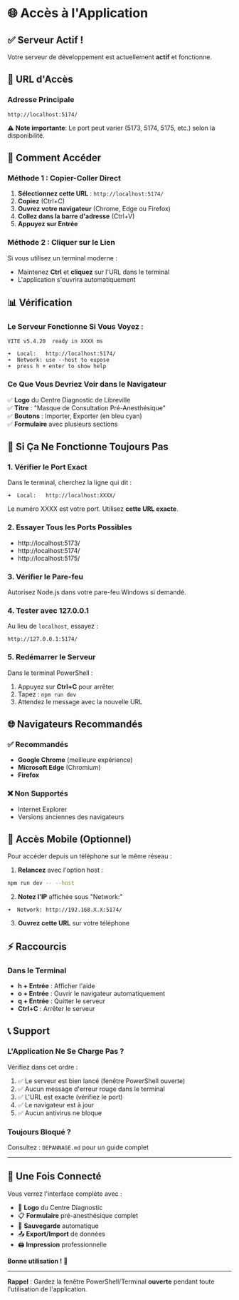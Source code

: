 # 🌐 Accès à l'Application

## ✅ Serveur Actif !

Votre serveur de développement est actuellement **actif** et fonctionne.

## 📍 URL d'Accès

### Adresse Principale
```
http://localhost:5174/
```

⚠️ **Note importante**: Le port peut varier (5173, 5174, 5175, etc.) selon la disponibilité.

## 🚀 Comment Accéder

### Méthode 1 : Copier-Coller Direct
1. **Sélectionnez cette URL** : `http://localhost:5174/`
2. **Copiez** (Ctrl+C)
3. **Ouvrez votre navigateur** (Chrome, Edge ou Firefox)
4. **Collez dans la barre d'adresse** (Ctrl+V)
5. **Appuyez sur Entrée**

### Méthode 2 : Cliquer sur le Lien
Si vous utilisez un terminal moderne :
- Maintenez **Ctrl** et **cliquez** sur l'URL dans le terminal
- L'application s'ouvrira automatiquement

## 📊 Vérification

### Le Serveur Fonctionne Si Vous Voyez :
```
VITE v5.4.20  ready in XXXX ms

➜  Local:   http://localhost:5174/
➜  Network: use --host to expose
➜  press h + enter to show help
```

### Ce Que Vous Devriez Voir dans le Navigateur

✅ **Logo** du Centre Diagnostic de Libreville  
✅ **Titre** : "Masque de Consultation Pré-Anesthésique"  
✅ **Boutons** : Importer, Exporter (en bleu cyan)  
✅ **Formulaire** avec plusieurs sections

## 🔧 Si Ça Ne Fonctionne Toujours Pas

### 1. Vérifier le Port Exact
Dans le terminal, cherchez la ligne qui dit :
```
➜  Local:   http://localhost:XXXX/
```
Le numéro XXXX est votre port. Utilisez **cette URL exacte**.

### 2. Essayer Tous les Ports Possibles
- http://localhost:5173/
- http://localhost:5174/
- http://localhost:5175/

### 3. Vérifier le Pare-feu
Autorisez Node.js dans votre pare-feu Windows si demandé.

### 4. Tester avec 127.0.0.1
Au lieu de `localhost`, essayez :
```
http://127.0.0.1:5174/
```

### 5. Redémarrer le Serveur
Dans le terminal PowerShell :
1. Appuyez sur **Ctrl+C** pour arrêter
2. Tapez : `npm run dev`
3. Attendez le message avec la nouvelle URL

## 🌐 Navigateurs Recommandés

### ✅ Recommandés
- **Google Chrome** (meilleure expérience)
- **Microsoft Edge** (Chromium)
- **Firefox**

### ❌ Non Supportés
- Internet Explorer
- Versions anciennes des navigateurs

## 📱 Accès Mobile (Optionnel)

Pour accéder depuis un téléphone sur le même réseau :

1. **Relancez** avec l'option host :
```bash
npm run dev -- --host
```

2. **Notez l'IP** affichée sous "Network:"
```
➜  Network: http://192.168.X.X:5174/
```

3. **Ouvrez cette URL** sur votre téléphone

## ⚡ Raccourcis

### Dans le Terminal
- **h + Entrée** : Afficher l'aide
- **o + Entrée** : Ouvrir le navigateur automatiquement
- **q + Entrée** : Quitter le serveur
- **Ctrl+C** : Arrêter le serveur

## 📞 Support

### L'Application Ne Se Charge Pas ?

Vérifiez dans cet ordre :
1. ✅ Le serveur est bien lancé (fenêtre PowerShell ouverte)
2. ✅ Aucun message d'erreur rouge dans le terminal
3. ✅ L'URL est exacte (vérifiez le port)
4. ✅ Le navigateur est à jour
5. ✅ Aucun antivirus ne bloque

### Toujours Bloqué ?

Consultez : `DEPANNAGE.md` pour un guide complet

---

## 🎉 Une Fois Connecté

Vous verrez l'interface complète avec :

- 🏥 **Logo** du Centre Diagnostic
- 📋 **Formulaire** pré-anesthésique complet
- 💾 **Sauvegarde** automatique
- 📤 **Export/Import** de données
- 🖨️ **Impression** professionnelle

**Bonne utilisation !** 🚀

---

**Rappel** : Gardez la fenêtre PowerShell/Terminal **ouverte** pendant toute l'utilisation de l'application.










